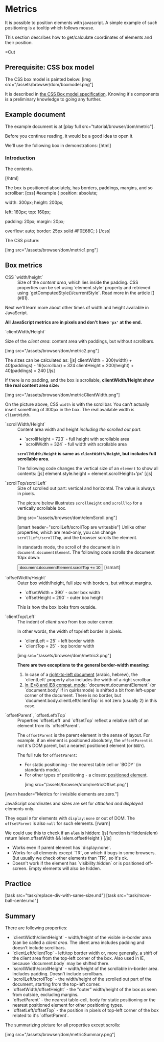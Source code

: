 
# Metrics 

It is possible to position elements with javascript. A simple example of such positioning is a tooltip which follows mouse.

This section describes how to get/calculate coordinates of elements and their position.

=Cut


## Prerequisite: CSS box model   

The CSS box model is painted below:
[img src="/assets/browser/dom/boxmodel.png"]

It is described in <a href="http://www.w3.org/TR/CSS21/box.html">the CSS Box model specification</a>.
Knowing it's components is a preliminary knowledge to going any further. 


## Example document   

The example document is at [play full src="tutorial/browser/dom/metric"].

Before you continue reading, it would be a good idea to open it.

We'll use the following box in demonstrations:
[html]
<div id="example">
  
### Introduction   

  The contents. 
</div>
[/html]

The box is positioned absolutely, has borders, paddings, margins, and so scrollbar:
[css]
#example {
  position: absolute;

  width: 300px;
  height: 200px;

  left: 160px;
  top: 160px;

  padding: 20px;
  margin: 20px;

  overflow: auto;
  border: 25px solid #F0E68C;
}
[/css]

The CSS picture:

[img src="/assets/browser/dom/metric1.png"]


## Box metrics   

<dl>
<dt>CSS `width/height`</dt>
<dd>Size of the <i>content area</i>, which lies inside the padding. CSS properties can be set using `element.style` property and retrieved using `getComputedStyle()/currentStyle`. Read more in the article [](#81).
</dd>
</dl>

Next we'll learn more about other times of width and height available in JavaScript. 

<b>All JavaScript metrics are in pixels and don't have `'px'` at the end.</b>
<dl>
<dt>`clientWidth/Height`</dt>

Size of the <i>client area</i>: content area with paddings, but without  scrollbars. 

[img src="/assets/browser/dom/metric2.png"]

The sizes can be calculated as:
[js]
clientWidth = 300(width) + 40(paddings) - 16(scrollbar) = 324
clientHeight = 200(height) + 40(paddings) = 240
[/js]

If there is no padding, and the box is scrollable, <b>clientWidth/Height show the real content area size:</b>

[img src="/assets/browser/dom/metricClientWidth.png"]

On the picture above, CSS `width` is with the scrollbar. You can't actually insert something of 300px in the box. The real available width is `clientWidth`.

</dd>

<dt>`scrollWidth/Height`</dt>
<dd>
Content area width and height <i>including the scrolled out part</i>.
<ul>
<li>`scrollHeight = 723` - full height with scrollable area</li>
<li>`scrollWidth = 324` - full width with scrollable area</li>
</ul>

<b>`scrollWidth/Height` is same as `clientWidth/Height`, but includes full scrollable area.</b>

The following code changes the vertical size of an `element` to show all contents:
[js]
element.style.height = element.scrollHeight+'px'
[/js]

</dd>
<dt>`scrollTop/scrollLeft`</dt>
<dd>Size of scrolled out part: vertical and horizontal. The value is always in pixels.

The picture below illustrates `scrollHeight` and `scrollTop` for a vertically scrollable box.

[img src="/assets/browser/dom/elemScroll.png"]

[smart header="scrollLeft/scrollTop are writeable"]
Unlike other properties, which are read-only, you can change `scrollLeft/scrollTop`, and the browser scrolls the element.

In standards mode, the scroll of the document is in `document.documentElement`. The following code scrolls the document 10px down:

<button onclick="document.documentElement.scrollTop += 10">document.documentElement.scrollTop += 10</button>
[/smart]

</dd>
<dt>`offsetWidth/Height`</dt>
<dd>Outer box width/height, full size with borders, but without margins.
<ul>
<li>`offsetWidth = 390` - outer box width</li>
<li>`offsetHeight = 290` - outer box height</li>
</ul>

This is how the box looks from outside.
</dd>

<dt>`clientTop/Left`</dt>
<dd>The indent of <i>client area</i> from box outer corner. 

In other words, the width of top/left border in pixels.

<ul>
<li>`clientLeft = 25` - left border width</li>
<li>`clientTop = 25` - top border width</li>
</ul>

[img src="/assets/browser/dom/metric3.png"]

<b>There are two exceptions to the general border-width meaning:</b>

<ol>
<li>
In case of a <u>right-to-left document</u> (arabic, hebrew), the `clientLeft` property also includes the width of a right scrollbar.</li>
<li><u>In IE&lt;8 and IE8 compat. mode</u>:  `document.documentElement` (or `document.body` if in quirksmode) is shifted a bit from left-upper corner of the document. There is no border, but `document.body.clientLeft/clientTop` is not zero (usually 2) in this case.</li>
</ol>
</dd>
<dt>`offsetParent`, `offsetLeft/Top`</dt>
<dd>Properties `offsetLeft` and `offsetTop` reflect a relative shift of an element from its `offsetParent`.

The `offsetParent` is the parent element in the sense of layout. For example, if an element is positioned absolutely, the `offsetParent` is not it's DOM parent, but a nearest positioned element (or `BODY`).

The full rule for `offsetParent`:
<ul>
<li>For static positioning - the nearest table cell or `BODY` (in standards mode).</li>
<li>For other types of positioning - a closest <a href="http://www.w3.org/TR/CSS21/visuren.html#position-props">positioned element</a>.</li>


[img src="/assets/browser/dom/metricOffset.png"]
</dd>
</dl>


[warn header="Metrics for invisible elements are zero."]

JavaScript coordinates and sizes are set for <i>attached and displayed</i> elements only. 

They equal `0` for elements with `display:none` or out of DOM. The `offsetParent` is also `null` for such elements.
[/warn]

We could use this to check if an `elem` is hidden:
[js]
function isHidden(elem)
  return !elem.offsetWidth && !elem.offsetHeight
}
[/js]

<ul>
<li>Works even if parent element has `display:none`.</li>
<li>Works for all elements except `TR`, on which it bugs in some browsers. But usually we check other elements than `TR`, so it's ok.</li>
<li>Doesn't work if the element has `visibility:hidden` or is positioned off-screen. Empty elements will also be hidden.</li>
</ul>


## Practice   

[task src="task/replace-div-with-same-size.md"]
[task src="task/move-ball-center.md"]



## Summary   

There are following properties:
<ul>
<li>`clientWidth/clientHeight` - width/height of the visible in-border area (can be called a <i>client area</i>. 
The client area includes padding and doesn't include scrollbars.</li>
<li>`clientLeft/clientTop` - left/top border width or, more generally, a shift of the client area from the top-left corner of the box. 
Also used in IE, because `document.body` may be shifted there.
</li>
<li>`scrollWidth/scrollHeight` - width/height of the scrollable in-border area. Includes padding. Doesn't include scrollbars.</li>
<li>`scrollLeft/scrollTop` - the width/height of the scrolled out part of the document, starting from the top-left corner.</li>
<li>`offsetWidth/offsetHeight` - the "outer" width/height of the box as seen from outside, excluding margins.</li>
<li>`offsetParent` - the nearest table-cell, body for static positioning or the nearest positioned element for other positioning types.</li>
<li>`offsetLeft/offsetTop` - the position in pixels of top-left corner of the box related to it's `offsetParent`.</li>
</ul>

The summarizing picture for all properties except scrolls:

[img src="/assets/browser/dom/metricSummary.png"]

